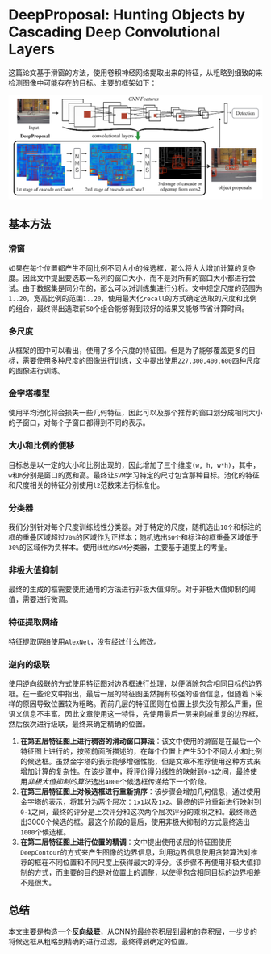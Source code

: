 DeepProposal: Hunting Objects by Cascading Deep Convolutional Layers
===

这篇论文基于滑窗的方法，使用卷积神经网络提取出来的特征，从粗略到细致的来检测图像中可能存在的目标。主要的框架如下：

![Deep Proposal Framework](../../dist/deepproposal_framework.png)


基本方法
---


### 滑窗

如果在每个位置都产生不同比例不同大小的候选框，那么将大大增加计算的复杂度。因此文中提出要选取一系列的窗口大小，而不是对所有的窗口大小都进行尝试。由于数据集是同分布的，那么可以对训练集进行分析。文中规定尺度的范围为`1..20`，宽高比例的范围`1..20`，使用最大化`recall`的方式确定选取的尺度和比例的组合，最终得出选取前`50`个组合能够得到较好的结果又能够节省计算时间。


### 多尺度

从框架的图中可以看出，使用了多个尺度的特征图。但是为了能够覆盖更多的目标，需要使用多种尺度的图像进行训练，文中提出使用`227,300,400,600`四种尺度的图像进行训练。


### 金字塔模型

使用平均池化将会损失一些几何特征，因此可以及那个推荐的窗口划分成相同大小的子窗口，对每个子窗口都得到不同的表示。


### 大小和比例的便移

目标总是以一定的大小和比例出现的，因此增加了三个维度`(w, h, w*h)`，其中，`w`和`h`分别是窗口的宽和高。最终让`SVM`学习特定的尺寸包含那种目标。池化的特征和尺度相关的特征分别使用`l2`范数来进行标准化。


### 分类器

我们分别针对每个尺度训练线性分类器。对于特定的尺度，随机选出`10个`和标注的框的重叠区域超过`70%`的区域作为正样本；随机选出`50个`和标注的框重叠区域低于`30%`的区域作为负样本。使用`线性的SVM`分类器，主要基于速度上的考量。


### 非极大值抑制

最终的生成的框需要使用通用的方法进行非极大值抑制。对于非极大值抑制的阈值，需要进行微调。


### 特征提取网络

特征提取网络使用`AlexNet`，没有经过什么修改。


### 逆向的级联

使用逆向级联的方式使用特征图对边界框进行处理，以便消除包含相同目标的边界框。在一些论文中指出，最后一层的特征图虽然拥有较强的语音信息，但随着下采样的原因导致位置较为粗略。而前几层的特征图则在位置上损失没有那么严重，但语义信息不丰富。因此文章使用这一特性，先使用最后一层来削减重复的边界框，然后依次进行级联，最终来确定精确的位置。

1. **在第五层特征图上进行稠密的滑动窗口算法**：该文中使用的滑窗是在最后一个特征图上进行的，按照前面所描述的，在每个位置上产生50个不同大小和比例的候选框。虽然金字塔的表示能够增强性能，但是文章不推荐使用这种方式来增加计算的复杂性。在该步骤中，将评价得分线性的映射到`0-1`之间，最终使用*非极大值抑制的算法*选出`4000`个候选框传递给下一个阶段。
1. **在第三层特征图上对候选框进行重新排序**：该步骤会增加几何信息，通过使用金字塔的表示，将其分为两个层次：`1x1`以及`1x2`。最终的评分重新进行映射到`0-1`之间，最终的评分是上次评分和这次两个层次评分的乘积之和。最终筛选出3000个候选的框。最这个阶段的最后，使用非极大抑制的方式最终选出`1000`个候选框。
1. **在第二层特征图上进行位置的精调**：文中提出使用该层的特征图使用`DeepContour`的方式来产生图像的边界信息，利用边界信息使用贪婪算法对推荐的框在不同位置和不同尺度上获得最大的评分。该步骤不再使用非极大值抑制的方式，而主要的目的是对位置上的调整，以使得包含相同目标的边界相差不是很大。


总结
---

本文主要是构造一个**反向级联**，从CNN的最终卷积层到最初的卷积层，一步步的将候选框从粗略到精确的进行过滤，最终得到确定的位置。
